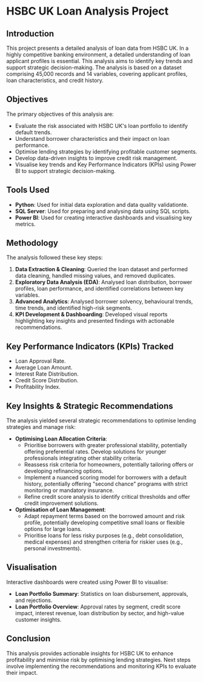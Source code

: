 # HSBC UK Loan Analysis Project

## Introduction

This project presents a detailed analysis of loan data from HSBC UK. In a highly competitive banking environment, a detailed understanding of loan applicant profiles is essential. This analysis aims to identify key trends and support strategic decision-making. The analysis is based on a dataset comprising 45,000 records and 14 variables, covering applicant profiles, loan characteristics, and credit history.

## Objectives

The primary objectives of this analysis are:

* Evaluate the risk associated with HSBC UK's loan portfolio to identify default trends.
* Understand borrower characteristics and their impact on loan performance.
* Optimise lending strategies by identifying profitable customer segments.
* Develop data-driven insights to improve credit risk management.
* Visualise key trends and Key Performance Indicators (KPIs) using Power BI to support strategic decision-making.

## Tools Used

* **Python**: Used for initial data exploration and data quality validationte.
* **SQL Server**: Used for preparing and analysing data using SQL scripts.
* **Power BI**: Used for creating interactive dashboards and visualising key metrics.

## Methodology

The analysis followed these key steps:

1.  **Data Extraction & Cleaning**: Queried the loan dataset and performed data cleaning, handled missing values, and removed duplicates.
2.  **Exploratory Data Analysis (EDA)**: Analysed loan distribution, borrower profiles, loan performance, and identified correlations between key variables.
3.  **Advanced Analytics**: Analysed borrower solvency, behavioural trends, time trends, and identified high-risk segments.
4.  **KPI Development & Dashboarding**: Developed visual reports highlighting key insights and presented findings with actionable recommendations.

## Key Performance Indicators (KPIs) Tracked

* Loan Approval Rate.
* Average Loan Amount.
* Interest Rate Distribution.
* Credit Score Distribution.
* Profitability Index.

## Key Insights & Strategic Recommendations

The analysis yielded several strategic recommendations to optimise lending strategies and manage risk:

* **Optimising Loan Allocation Criteria**:
    * Prioritise borrowers with greater professional stability, potentially offering preferential rates. Develop solutions for younger professionals integrating other stability criteria.
    * Reassess risk criteria for homeowners, potentially tailoring offers or developing refinancing options.
    * Implement a nuanced scoring model for borrowers with a default history, potentially offering "second chance" programs with strict monitoring or mandatory insurance.
    * Refine credit score analysis to identify critical thresholds and offer credit improvement solutions.
* **Optimisation of Loan Management**:
    * Adapt repayment terms based on the borrowed amount and risk profile, potentially developing competitive small loans or flexible options for large loans.
    * Prioritise loans for less risky purposes (e.g., debt consolidation, medical expenses) and strengthen criteria for riskier uses (e.g., personal investments).

## Visualisation

Interactive dashboards were created using Power BI to visualise:

* **Loan Portfolio Summary**: Statistics on loan disbursement, approvals, and rejections.
* **Loan Portfolio Overview**: Approval rates by segment, credit score impact, interest revenue, loan distribution by sector, and high-value customer insights.

## Conclusion

This analysis provides actionable insights for HSBC UK to enhance profitability and minimise risk by optimising lending strategies. Next steps involve implementing the recommendations and monitoring KPIs to evaluate their impact.

